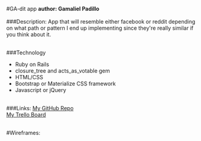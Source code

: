 #GA-dit app
**author: Gamaliel Padillo**
&nbsp;  
&nbsp;  
###Description:
App that will resemble either facebook or reddit depending on what path or pattern I end up implementing since they're really similar if you think about it.
&nbsp;  
&nbsp;  

###Technology
* Ruby on Rails
* closure_tree and acts_as_votable gem
* HTML/CSS
* Bootstrap or Materialize CSS framework
* Javascript or jQuery
&nbsp;  
&nbsp;  

###Links:
[My GitHub Repo](https://github.com/gamalielhere/gadit)  
[My Trello Board](https://trello.com/b/Z0UOgIQD/ga-dit)  
&nbsp;  

#Wireframes:


